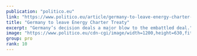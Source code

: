 ```yaml
---
publication: "politico.eu"
link: "https://www.politico.eu/article/germany-to-leave-energy-charter-treaty/"
title: "Germany to leave Energy Charter Treaty"
excerpt: "Germany’s decision deals a major blow to the embattled deal."
image: "https://www.politico.eu/cdn-cgi/image/width=1200,height=630,fit=crop,quality=80,onerror=redirect/wp-content/uploads/2022/11/12/10413703-1-scaled.jpg"
group: pro
rank: 10
---
```

